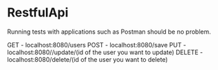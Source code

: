 # RestfulApi
Running tests with applications such as Postman should be no problem. 

GET - localhost:8080/users
POST - localhost:8080/save
PUT - localhost:8080//update/(id of the user you want to update)
DELETE - localhost:8080/delete/(id of the user you want to delete)

